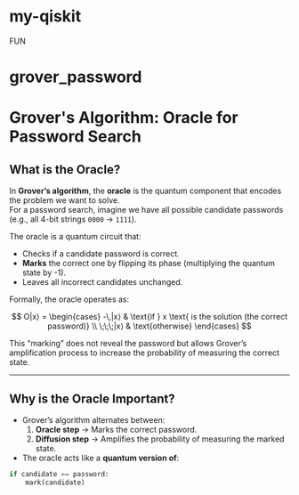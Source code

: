 # my-qiskit
FUN


# grover_password

# Grover's Algorithm: Oracle for Password Search

## What is the Oracle?

In **Grover’s algorithm**, the **oracle** is the quantum component that encodes the problem we want to solve.  
For a password search, imagine we have all possible candidate passwords (e.g., all 4-bit strings `0000` → `1111`).  

The oracle is a quantum circuit that:
- Checks if a candidate password is correct.
- **Marks** the correct one by flipping its phase (multiplying the quantum state by -1).
- Leaves all incorrect candidates unchanged.

Formally, the oracle operates as:

$$
O|x⟩ =
\begin{cases}
-\,|x⟩ & \text{if } x \text{ is the solution (the correct password)} \\
\;\;\;|x⟩ & \text{otherwise}
\end{cases}
$$

This “marking” does not reveal the password but allows Grover’s amplification process to increase the probability of measuring the correct state.

---

## Why is the Oracle Important?

- Grover’s algorithm alternates between:
  1. **Oracle step** → Marks the correct password.
  2. **Diffusion step** → Amplifies the probability of measuring the marked state.
- The oracle acts like a **quantum version of**:

```python
if candidate == password:
    mark(candidate)
